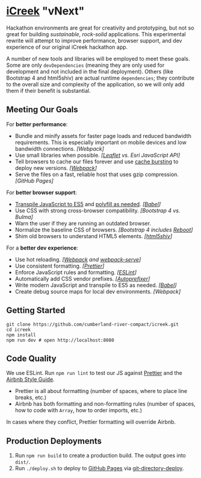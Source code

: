 [iCreek](https://cumberland-river-compact.github.io/icreek/) "vNext"
====================================================================
Hackathon environments are great for creativity and prototyping, but not so
great for building *sustainable*, *rock-solid* applications. This experimental
rewrite will attempt to improve performance, browser support, and dev
experience of our original iCreek hackathon app.

A number of new tools and libraries will be employed to meet these goals.
Some are only `devDependencies` (meaning they are only used for
development and not included in the final deployment). Others (like
Bootstrap 4 and html5shiv) are actual runtime `dependencies`; they contribute
to the overall size and complexity of the application, so we will only add
them if their benefit is substantial.

## Meeting Our Goals

For **better performance**:

* Bundle and minify assets for faster page loads and reduced bandwidth
  requirements. This is especially important on mobile devices and low
  bandwidth connections. *[Webpack]*
* Use small libraries when possible. *[[Leaflet](http://leafletjs.com/) vs. Esri JavaScript API]*
* Tell browsers to cache our files forever and use
  [cache bursting](https://www.keycdn.com/support/what-is-cache-busting/) to
  deploy new versions. *[[Webpack](https://webpack.js.org/guides/caching/)]*
* Serve the files on a fast, reliable host that uses gzip compression. *[GitHub Pages]*

For **better browser support**:

* [Transpile JavaScript to ES5](https://scotch.io/tutorials/javascript-transpilers-what-they-are-why-we-need-them)
  and [polyfill as needed](https://stackoverflow.com/a/7087370/23566). *[[Babel](https://babeljs.io/)]*
* Use CSS with strong cross-browser compatibility. *[Bootstrap 4 vs. Bulma]*
* Warn the user if they are running an outdated browser.
* Normalize the baseline CSS of browsers. *[Bootstrap 4 includes [Reboot](https://scotch.io/tutorials/a-look-at-bootstrap-4s-new-reset-rebootcss)]*
* Shim old browsers to understand HTML5 elements. *[[html5shiv](https://github.com/aFarkas/html5shiv)]*

For a **better dev experience**:

* Use hot reloading. *[[Webpack](https://webpack.js.org/guides/hot-module-replacement/) and [webpack-serve](https://github.com/webpack-contrib/webpack-serve)]*
* Use consistent formatting. *[[Prettier](https://prettier.io/docs/en/why-prettier.html)]*
* Enforce JavaScript rules and formatting. *[[ESLint](https://eslint.org/)]*
* Automatically add CSS vendor prefixes. *[[Autoprefixer](https://css-tricks.com/autoprefixer/)]*
* Write modern JavaScript and transpile to ES5 as needed. *[[Babel](https://babeljs.io/)]*
* Create debug source maps for local dev environments. *[Webpack]*

## Getting Started
```Shell
git clone https://github.com/cumberland-river-compact/icreek.git
cd icreek
npm install
npm run dev # open http://localhost:8080
```

## Code Quality
We use ESLint. Run `npm run lint` to test our JS against
[Prettier](https://prettier.io/docs/en/why-prettier.html) and the
[Airbnb Style Guide](https://github.com/airbnb/javascript).

* Prettier is all about formatting (number of spaces,
  where to place line breaks, etc.)
* Airbnb has both formatting and non-formatting rules (number of spaces,
  how to code with `Array`, how to order imports, etc.)

In cases where they conflict, Prettier formatting will override Airbnb.

## Production Deployments
1. Run `npm run build` to create a production build. The output goes into
`dist/`.
2. Run `./deploy.sh` to deploy to
[GitHub Pages](https://help.github.com/articles/configuring-a-publishing-source-for-github-pages/)
via [git-directory-deploy](https://github.com/X1011/git-directory-deploy).

